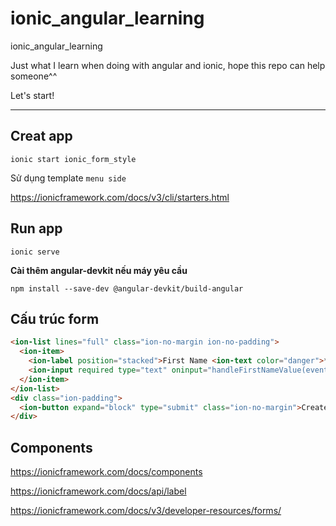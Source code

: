 # ionic_angular_learning
ionic_angular_learning

Just what I learn when doing with angular and ionic, hope this repo can help someone^^

Let's start!

***

## Creat app
`ionic start ionic_form_style`

Sử dụng template `menu side`

https://ionicframework.com/docs/v3/cli/starters.html

## Run app
`ionic serve`

**Cài thêm angular-devkit nếu máy yêu cầu**

`npm install --save-dev @angular-devkit/build-angular`

## Cấu trúc form

```html
<ion-list lines="full" class="ion-no-margin ion-no-padding">
  <ion-item>
    <ion-label position="stacked">First Name <ion-text color="danger">*</ion-text></ion-label>
    <ion-input required type="text" oninput="handleFirstNameValue(event)"></ion-input>
  </ion-item>
</ion-list>
<div class="ion-padding">
  <ion-button expand="block" type="submit" class="ion-no-margin">Create account</ion-button>
</div>
```


## Components

https://ionicframework.com/docs/components

https://ionicframework.com/docs/api/label

https://ionicframework.com/docs/v3/developer-resources/forms/


